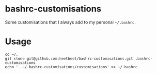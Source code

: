 # bashrc-customisations
Some customisations that I always add to my personal `~/.bashrc`.

# Usage

    cd ~/.
    git clone git@github.com:heetbeet/bashrc-customisations.git .bashrc-customisations
    echo '. ~/.bashrc-customisations/customisations' >> ~/.bashrc

